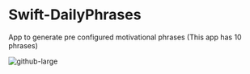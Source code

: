 # Swift-DailyPhrases
App to generate pre configured motivational phrases (This app has 10 phrases)

![github-large](https://user-images.githubusercontent.com/45370934/189793029-83cdca6b-c1a0-44fb-9ff3-d84316ffa07a.jpeg)
